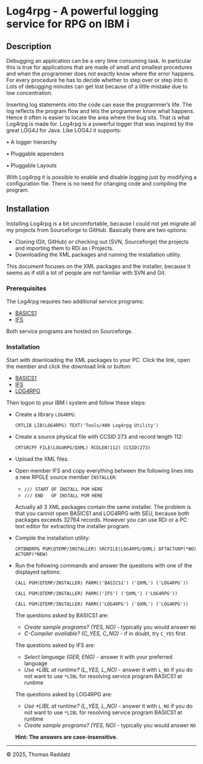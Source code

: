# Log4rpg - A powerful logging service for RPG on IBM i

## Description

Debugging an application can be a very time consuming task. In particular this is true for applications that are made of small and smallest procedures and when the programmer does not exactly know where the error happens. For every procedure he has to decide whether to step over or step into it. Lots of debugging minutes can get lost because of a little mistake due to low concentration.

Inserting log statements into the code can ease the programmer’s life. The log reflects the program flow and lets the programmer know what happens. Hence it often is easier to locate the area where the bug sits.
That is what Log4rpg is made for. Log4rpg is a powerful logger that was inspired by the great LOG4J for Java. Like LOG4J it supports:

•	A logger hierarchy

•	Pluggable appenders

•	Pluggable Layouts

With Log4rpg it is possible to enable and disable logging just by modifying a configuration file. There is no need for changing code and compiling the program.

## Installation

Installing Log4rpg is a bit uncomfortable, because I could not yet migrate all my projects from Sourceforge to GitHub. Basically there are two options:

* Cloning (Git, GitHub) or checking out (SVN, Sourceforge) the projects and importing them to RDi as i Projects.
* Downloading the XML packages and running the installation utility.

This document focuses on the XML packages and the installer, because it seems as if still a lot of people are not familiar with SVN and Git.

### Prerequisites

The Log4rpg requires two additional service programs:

* [BASICS1](https://sourceforge.net/p/tools400/code/HEAD/tree/rpg-srvpgm/BASICS1/trunk/QXML/)
* [IFS](https://sourceforge.net/p/tools400/code/HEAD/tree/rpg-srvpgm/BASICS1/trunk/QXML/)

Both service programs are hosted on Sourceforge.

### Installation

Start with downloading the XML packages to your PC. Click the link, open the member and click the download link or button:

* [BASICS1](https://sourceforge.net/p/tools400/code/HEAD/tree/rpg-srvpgm/BASICS1/trunk/QXML/)
* [IFS](https://sourceforge.net/p/tools400/code/HEAD/tree/rpg-srvpgm/BASICS1/trunk/QXML/)
* [LOG4RPG](https://github.com/tools400/log4rpg/tree/master/Log4rpg/QXML)

Then logon to your IBM i system and follow these steps:

* Create a library `LOG4RPG`:

  `CRTLIB LIB(LOG4RPG) TEXT('Tools/400 Log4rpg Utility')`

* Create a source physical file with CCSID 273 and record length 112:

  `CRTSRCPF FILE(LOG4RPG/QXML) RCDLEN(112) CCSID(273)`

* Upload the XML files.
* Open member IFS and copy everything between the following lines into a new RPGLE source member `INSTALLER`:
  * `/// START OF INSTALL PGM HERE`
  * `/// END   OF INSTALL PGM HERE`
 
  Actually all 3 XML packages contain the same installer. The problem is that you cannot open BASICS1 and LOG4RPG with SEU, because both packages exceeds 32764 records. However you can use RDi or a PC text editor for extracting the installer program.

* Compile the installation utility:

  `CRTBNDRPG PGM(QTEMP/INSTALLER) SRCFILE(LOG4RPG/QXML) DFTACTGRP(*NO) ACTGRP(*NEW)`

* Run the following commands and answer the questions with one of the displayed options:

  `CALL PGM(QTEMP/INSTALLER) PARM(('BASICS1') ('QXML') ('LOG4RPG'))` 

  `CALL PGM(QTEMP/INSTALLER) PARM(('IFS') ('QXML') ('LOG4RPG'))` 

  `CALL PGM(QTEMP/INSTALLER) PARM(('LOG4RPG') ('QXML') ('LOG4RPG'))` 

  The questions asked by BASICS1 are:

    * _Create sample programs? (YES, NO)_ - typically you would answer `NO`
    * _C-Compiler available? (C_YES, C_NO)_ - if in doubt, try `C_YES` first

  The questions asked by IFS are:

   * _Select language (GER, ENG)_ - answer it with your preferred language
   * _Use *LIBL at runtime? (L_YES, L_NO)_ - answer it with `L_NO` if you do not want to use `*LIBL` for resolving service program BASICS1 at runtime

   The questions asked by LOG4RPG are:

   * _Use *LIBL at runtime? (L_YES, L_NO)_ - answer it with `L_NO` if you do not want to use `*LIBL` for resolving service program BASICS1 at runtime
   * _Create sample programs? (YES, NO)_ - typically you would answer `NO`

   **Hint: The answers are case-insensitive.**
 
---

© 2025, Thomas Raddatz
